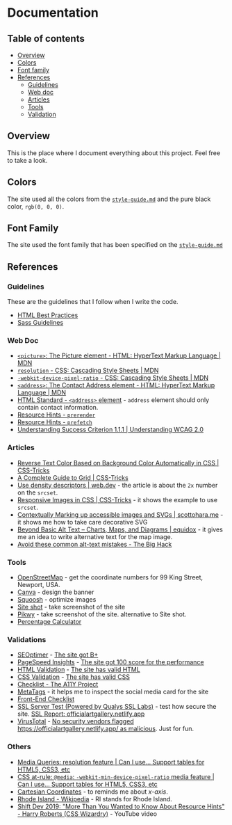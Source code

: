 # Documentation


## Table of contents
- [Overview](#overview)
- [Colors](#colors)
- [Font family](#font-family)
- [References](#references)
  - [Guidelines](#guidelines)
  - [Web doc](#web-doc)
  - [Articles](#articles)
  - [Tools](#tools)
  - [Validation](#validation)

## Overview
This is the place where I document everything about this project. Feel free to take a look.

## Colors

The site used all the colors from the [`style-guide.md`](../style-guide.md) and the pure black color, `rgb(0, 0, 0)`.

## Font Family

The site used the font family that has been specified on the [`style-guide.md`](../style-guide.md)

## References

### Guidelines

These are the guidelines that I follow when I write the code.
- [HTML Best Practices](https://github.com/hail2u/html-best-practices)
- [Sass Guidelines](https://sass-guidelin.es/)

### Web Doc
- [`<picture>`: The Picture element - HTML: HyperText Markup Language | MDN](https://developer.mozilla.org/en-US/docs/Web/HTML/Element/picture)
- [`resolution` - CSS: Cascading Style Sheets | MDN](https://developer.mozilla.org/en-US/docs/Web/CSS/@media/resolution)
- [`-webkit-device-pixel-ratio` - CSS: Cascading Style Sheets | MDN](https://developer.mozilla.org/en-US/docs/Web/CSS/@media/-webkit-device-pixel-ratio)
- [`<address>`: The Contact Address element - HTML: HyperText Markup Language | MDN](https://developer.mozilla.org/en-US/docs/Web/HTML/Element/address)
- [HTML Standard - `<address>` element](https://html.spec.whatwg.org/multipage/sections.html#the-address-element) - `address` element should only contain contact information.
- [Resource Hints - `prerender`](https://w3c.github.io/resource-hints/#prerender)
- [Resource Hints - `prefetch`](https://w3c.github.io/resource-hints/#prefetch)
- [Understanding Success Criterion 1.1.1 | Understanding WCAG 2.0](https://www.w3.org/TR/UNDERSTANDING-WCAG20/text-equiv-all.html)


### Articles
- [Reverse Text Color Based on Background Color Automatically in CSS | CSS-Tricks](https://css-tricks.com/reverse-text-color-mix-blend-mode/)
- [A Complete Guide to Grid | CSS-Tricks](https://css-tricks.com/snippets/css/complete-guide-grid/)
- [Use density descriptors | web.dev](https://web.dev/codelab-density-descriptors/) - the article is about the `2x` number on the `srcset`.
- [Responsive Images in CSS | CSS-Tricks](https://css-tricks.com/responsive-images-css/) - it shows the example to use `srcset`.
- [Contextually Marking up accessible images and SVGs | scottohara.me](https://www.scottohara.me/blog/2019/05/22/contextual-images-svgs-and-a11y.html) - it shows me how to take care decorative SVG
- [Beyond Basic Alt Text – Charts, Maps, and Diagrams | equidox](https://equidox.co/blog/beyond-basic-alt-text-charts-maps-and-diagrams/) - it gives me an idea to write alternative text for the map image.
- [Avoid these common alt-text mistakes - The Big Hack](https://bighack.org/avoid-these-mistakes-when-writing-alt-text-descriptions-for-images/)
### Tools
- [OpenStreetMap](https://www.openstreetmap.org/) - get the coordinate numbers for 99 King Street, Newport, USA.
- [Canva](https://www.canva.com/) - design the banner
- [Squoosh](https://squoosh.app/) - optimize images
- [Site shot](https://www.site-shot.com/) - take screenshot of the site
- [Pikwy](https://pikwy.com/) - take screenshot of the site. alternative to Site shot.
- [Percentage Calculator](https://www.calculator.net/percent-calculator.html)

### Validations
- [SEOptimer](https://www.seoptimer.com/) - [The site got B+](https://www.seoptimer.com/officialartgallery.netlify.app)
- [PageSpeed Insights](https://pagespeed.web.dev/) - [The site got 100 score for the performance](https://pagespeed.web.dev/report?url=https%3A%2F%2Fofficialartgallery.netlify.app%2F)
- [HTML Validation](https://validator.w3.org/) - [The site has valid HTML](https://validator.w3.org/nu/?doc=https%3A%2F%2Fofficialartgallery.netlify.app%2F)
- [CSS Validation](https://jigsaw.w3.org/css-validator/) - [The site has valid CSS](https://jigsaw.w3.org/css-validator/validator?uri=https%3A%2F%2Fofficialartgallery.netlify.app%2F&profile=css3svg&usermedium=all&warning=1&vextwarning=&lang=en)
- [Checklist - The A11Y Project](https://www.a11yproject.com/checklist/)
- [MetaTags](https://metatags.io/) - it helps me to inspect the social media card for the site
- [Front-End Checklist](https://frontendchecklist.io/)
- [SSL Server Test (Powered by Qualys SSL Labs)](https://www.ssllabs.com/ssltest/) - test how secure the site. [SSL Report: officialartgallery.netlify.app](https://www.ssllabs.com/ssltest/analyze.html?d=officialartgallery.netlify.app)
- [VirusTotal](https://www.virustotal.com/) - [No security vendors flagged https://officialartgallery.netlify.app/ as malicious](https://www.virustotal.com/gui/url/9635e9e62eb8dd7bfa76332b40c128025b4cf131fe60f72375d81237a4b6f33b/detection). Just for fun.

### Others
- [Media Queries: resolution feature | Can I use... Support tables for HTML5, CSS3, etc](https://caniuse.com/css-media-resolution)
- [CSS at-rule: `@media`: `-webkit-min-device-pixel-ratio` media feature | Can I use... Support tables for HTML5, CSS3, etc](https://caniuse.com/mdn-css_at-rules_media_-webkit-min-device-pixel-ratio)
- [Cartesian Coordinates](https://www.mathsisfun.com/data/cartesian-coordinates.html) - to reminds me about *x-axis*.
- [Rhode Island - Wikipedia](https://en.wikipedia.org/wiki/Rhode_Island) - RI stands for Rhode Island.
- [Shift Dev 2019: "More Than You Wanted to Know About Resource Hints" - Harry Roberts (CSS Wizardry)](https://www.youtube.com/watch?v=ySdRvo_QnxI) - YouTube video
